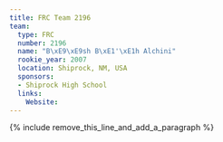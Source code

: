 ```yaml
---
title: FRC Team 2196
team:
  type: FRC
  number: 2196
  name: "B\xE9\xE9sh B\xE1'\xE1h Alchini"
  rookie_year: 2007
  location: Shiprock, NM, USA
  sponsors:
  - Shiprock High School
  links:
    Website:
---
```


{% include remove_this_line_and_add_a_paragraph %}